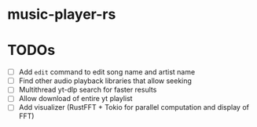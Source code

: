 # music-player-rs

# TODOs
- [ ] Add `edit` command to edit song name and artist name
- [ ] Find other audio playback libraries that allow seeking
- [ ] Multithread yt-dlp search for faster results
- [ ] Allow download of entire yt playlist
- [ ] Add visualizer (RustFFT + Tokio for parallel computation and display of FFT)
